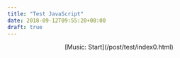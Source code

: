 ```yaml
---
title: "Test JavaScript"
date: 2018-09-12T09:55:20+08:00
draft: true
---
```


<center>[Music: Start](/post/test/index0.html)</center>
